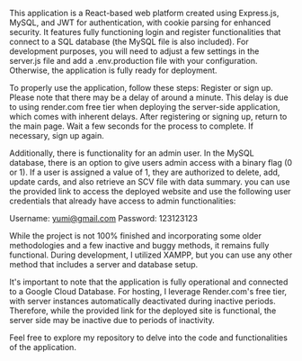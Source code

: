 This application is a React-based web platform created using Express.js, MySQL, and JWT for authentication, with cookie parsing for enhanced security. It features fully functioning login and register functionalities that connect to a SQL database (the MySQL file is also included). For development purposes, you will need to adjust a few settings in the server.js file and add a .env.production file with your configuration. Otherwise, the application is fully ready for deployment.

To properly use the application, follow these steps:
Register or sign up. Please note that there may be a delay of around a minute. This delay is due to using render.com free tier when deploying the server-side application, which comes with inherent delays.
After registering or signing up, return to the main page.
Wait a few seconds for the process to complete. If necessary, sign up again.

Additionally, there is functionality for an admin user. In the MySQL database, there is an option to give users admin access with a binary flag (0 or 1). If a user is assigned a value of 1, they are authorized to delete, add, update cards, and also retrieve an SCV file with data summary. you can use the provided link to access the deployed website and use the following user credentials that already have access to admin functionalities:

Username: yumi@gmail.com
Password: 123123123

While the project is not 100% finished and incorporating some older methodologies and a few inactive and buggy methods, it remains fully functional. During development, I utilized XAMPP, but you can use any other method that includes a server and database setup.

It's important to note that the application is fully operational and connected to a Google Cloud Database. For hosting, I leverage Render.com's free tier, with server instances automatically deactivated during inactive periods. Therefore, while the provided link for the deployed site is functional, the server side may be inactive due to periods of inactivity.

Feel free to explore my repository to delve into the code and functionalities of the application.

